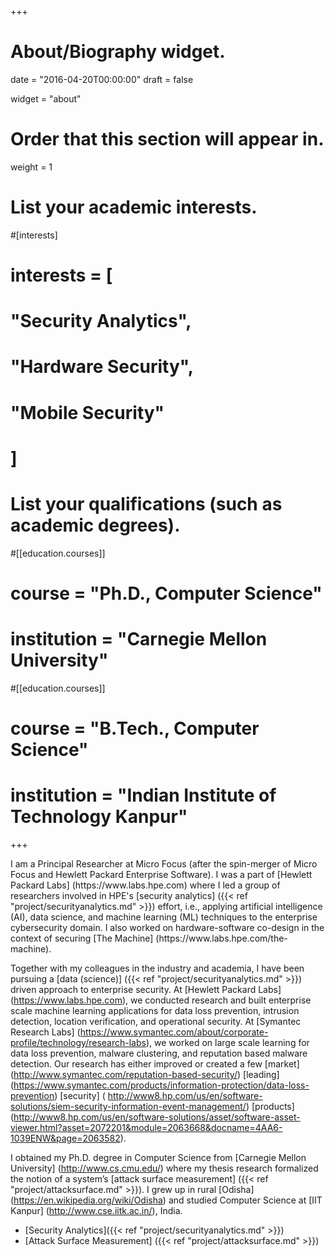 +++
# About/Biography widget.

date = "2016-04-20T00:00:00"
draft = false

widget = "about"

# Order that this section will appear in.
weight = 1

# List your academic interests.
#[interests]
#  interests = [
#    "Security Analytics",
#    "Hardware Security",
#    "Mobile Security"
#  ]

# List your qualifications (such as academic degrees).
#[[education.courses]]
#  course = "Ph.D., Computer Science"
#  institution = "Carnegie Mellon University"
 


#[[education.courses]]
#  course = "B.Tech., Computer Science"
#  institution = "Indian Institute of Technology Kanpur"

 
+++
<p>
I am a Principal Researcher at Micro Focus (after the spin-merger of Micro Focus and Hewlett Packard Enterprise Software). I was a part of [Hewlett Packard Labs] (https://www.labs.hpe.com) where I led a group of researchers involved in HPE's [security analytics] ({{< ref "project/securityanalytics.md" >}}) effort, i.e., applying  artificial intelligence (AI), data science, and machine learning (ML) techniques to the enterprise cybersecurity domain. I also worked on hardware-software co-design in the context of securing [The Machine] (https://www.labs.hpe.com/the-machine).

Together with my colleagues in the industry and academia, I have been pursuing a [data (science)] ({{< ref "project/securityanalytics.md" >}}) driven approach to enterprise security. At [Hewlett Packard Labs] (https://www.labs.hpe.com), we conducted research and built enterprise scale machine learning applications for data loss prevention, intrusion detection, location verification, and operational security. At [Symantec Research Labs] (https://www.symantec.com/about/corporate-profile/technology/research-labs), we worked on large scale learning for data loss prevention, malware clustering, and reputation based malware detection. Our research has either improved or created a few [market] (http://www.symantec.com/reputation-based-security/) [leading] (https://www.symantec.com/products/information-protection/data-loss-prevention) [security] ( http://www8.hp.com/us/en/software-solutions/siem-security-information-event-management/)  [products] (http://www8.hp.com/us/en/software-solutions/asset/software-asset-viewer.html?asset=2072201&module=2063668&docname=4AA6-1039ENW&page=2063582).

I obtained my Ph.D. degree in Computer Science from [Carnegie Mellon University] (http://www.cs.cmu.edu/) where my thesis research formalized the notion of a system’s [attack surface measurement] ({{< ref "project/attacksurface.md" >}}). I grew up in rural [Odisha] (https://en.wikipedia.org/wiki/Odisha) and studied Computer Science at [IIT Kanpur] (http://www.cse.iitk.ac.in/), India. 

- [Security Analytics]({{< ref "project/securityanalytics.md" >}})
- [Attack Surface Measurement] ({{< ref "project/attacksurface.md" >}})